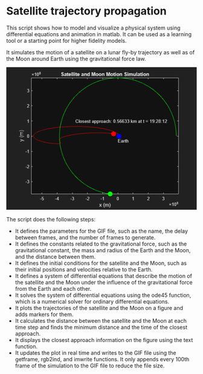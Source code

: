 # Satellite trajectory propagation

This script shows how to model and visualize a physical system using differential equations and animation in matlab. It can be used as a learning tool or a starting point for higher fidelity models.

It simulates the motion of a satellite on a lunar fly-by trajectory as well as of the Moon around Earth using the gravitational force law.

![](https://github.com/Tukannn/trajectory-propagation/blob/main/live_plot.gif)

The script does the following steps:

- It defines the parameters for the GIF file, such as the name, the delay between frames, and the number of frames to generate.
- It defines the constants related to the gravitational force, such as the gravitational constant, the mass and radius of the Earth and the Moon, and the distance between them.
- It defines the initial conditions for the satellite and the Moon, such as their initial positions and velocities relative to the Earth.
- It defines a system of differential equations that describe the motion of the satellite and the Moon under the influence of the gravitational force from the Earth and each other.
- It solves the system of differential equations using the ode45 function, which is a numerical solver for ordinary differential equations.
- It plots the trajectories of the satellite and the Moon on a figure and adds markers for them.
- It calculates the distance between the satellite and the Moon at each time step and finds the minimum distance and the time of the closest approach.
- It displays the closest approach information on the figure using the text function.
- It updates the plot in real time and writes to the GIF file using the getframe, rgb2ind, and imwrite functions. It only appends every 100th frame of the simulation to the GIF file to reduce the file size.

